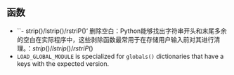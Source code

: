 ## 函数
- ``- strip()/lstrip()/rstriP()‘
  删除空白：Python能够找出字符串开头和末尾多余的空白在实际程序中，这些剥除函数最常用于在存储用户输入前对其进行清理。：$strip()/lstrip()/rstriP()$
- `LOAD_GLOBAL_MODULE` is specialized for `globals()` dictionaries that have a keys with the expected version.

